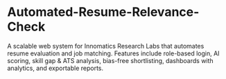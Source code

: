 # Automated-Resume-Relevance-Check
A scalable web system for Innomatics Research Labs that automates resume evaluation and job matching. Features include role-based login, AI scoring, skill gap &amp; ATS analysis, bias-free shortlisting, dashboards with analytics, and exportable reports.
